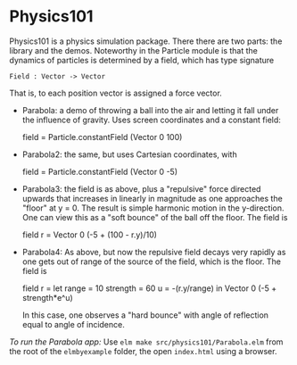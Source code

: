 Physics101
==========

Physics101 is a physics simulation package.  There there are two parts:
the library and the demos.  Noteworthy in the Particle module is that
the dynamics of particles is determined by a field, which has
type signature

    Field : Vector -> Vector

That is, to each position vector is assigned a force vector.

  * Parabola: a demo of throwing a ball into the air and letting it fall
    under the influence of gravity.  Uses screen coordinates and a
    constant field:

      field = Particle.constantField (Vector 0 100)

  * Parabola2: the same, but uses Cartesian coordinates, with

      field = Particle.constantField (Vector 0 -5)

  * Parabola3: the field is as above, plus a "repulsive" force directed
    upwards that increases in linearly in magnitude as one approaches
    the "floor" at y = 0.  The result is simple harmonic motion in
    the y-direction.  One can view this as a "soft bounce" of the ball
    off the floor.  The field is

      field r = Vector 0 (-5 + (100 - r.y)/10)

  * Parabola4: As above, but now the repulsive field decays very rapidly
    as one gets out of range of the source of the field, which is the floor.
    The field is

      field r =
        let
          range = 10
          strength = 60
          u = -(r.y/range)
        in
        Vector 0 (-5 + strength*e^u)

    In this case, one observes a "hard bounce" with angle of reflection
    equal to angle of incidence.


*To run the Parabola app:* Use `elm make src/physics101/Parabola.elm` from the root
of the `elmbyexample` folder, the open `index.html`
using a browser.
